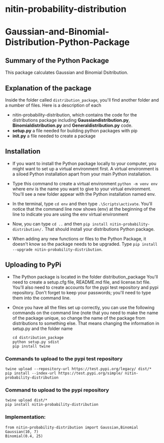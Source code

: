 # nitin-probability-distribution
# Gaussian-and-Binomial-Distribution-Python-Package

## Summary of the Python Package
This package calculates Gaussian and Binomial Dsitribution.

## Explanation of the package
Inside the folder called `distribution_package`, you'll find another folder and a number of files. Here is a description of each
- nitin-probability-distribution, which contains the code for the distributions package including **Gaussiandistribution.py**, **Binomialdistribution.py** and **Generaldistribution.py** code.
- **setup.py** a file needed for building python packages with pip
- **__init__.py** a file needed to create a package

## Installation
- If you want to install the Python package locally to your computer, you might want to set up a virtual environment first. A virtual environment is a siloed Python installation apart from your main Python installation. 
- Type this command to create a virtual environment `python -m venv env` where env is the name you want to give to your virtual environment. You'll see a new folder appear with the Python installation named env.
- In the terminal, type `cd env` and then type `.\Scripts\activate`. You'll notice that the command line now shows (env) at the beginning of the line to indicate you are using the env virtual environment
- Now, you can type `cd ..` and then `pip install nitin-probability-distribution/.` That should install your distributions Python package.

- When adding any new functions or files to the Python Package, it doesn't know so the package needs to be upgraded. Type `pip install --upgrade nitin-probability-distribution`.

## Uploading to PyPi
- The Python package is located in the folder distribution_package
You'll need to create a setup.cfg file, README.md file, and license.txt file. You'll also need to create accounts for the pypi test repository and pypi repository. 
Don't forget to keep your passwords; you'll need to type them into the command line.

- Once you have all the files set up correctly, you can use the following commands on the command line (note that you need to make the name of the package unique, so change the name of the package from distributions to something else. That means changing the information in setup.py and the folder name

  `cd distribution_package` <br />
  `python setup.py sdist` <br />
  `pip install twine` <br />

### Commands to upload to the pypi test repository
  `twine upload --repository-url https://test.pypi.org/legacy/ dist/*` <br />
  `pip install --index-url https://test.pypi.org/simple/ nitin-probability-distribution` <br />

### Command to upload to the pypi repository
  `twine upload dist/*` <br />
  `pip install nitin-probability-distribution` <br />
  
### Implementation:
`from nitin-probability-distribution import Gaussian,Binomial` <br />
`Gaussian(10, 7)` <br />
`Binomial(0.4, 25)` <br />
